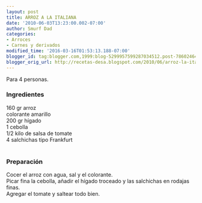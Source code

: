 ```yaml
---
layout: post
title: ARROZ A LA ITALIANA
date: '2010-06-03T13:23:00.002-07:00'
author: Smurf Dad
categories:
- Arroces
- Carnes y derivados
modified_time: '2016-03-16T01:53:13.188-07:00'
blogger_id: tag:blogger.com,1999:blog-5299957599287034512.post-7860246473479739651
blogger_orig_url: http://recetas-desa.blogspot.com/2010/06/arroz-la-italiana.html
---
```


Para 4 personas.<br /><h3>Ingredientes</h3>160 gr arroz<br />colorante amarillo<br />200 gr hígado<br />1 cebolla<br />1/2 kilo de salsa de tomate<br />4 salchichas tipo Frankfurt<br /><br /><h3>Preparación</h3>Cocer el arroz con agua, sal y el colorante.<br />Picar fina la cebolla, añadir el hígado troceado y las salchichas en rodajas finas.<br />Agregar el tomate y saltear todo bien.